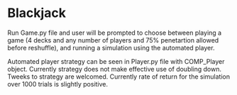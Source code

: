 Blackjack
=========
Run Game.py file and user will be prompted to choose between playing a game (4 decks and any number of players and 75% penetartion allowed before reshuffle),
and running a simulation using the automated player. 

Automated player strategy can be seen in Player.py file with COMP_Player object. Currently strategy does not make effective use of doubling down.
Tweeks to strategy are welcomed. Currently rate of return for the simulation over 1000 trials is slightly positive. 

